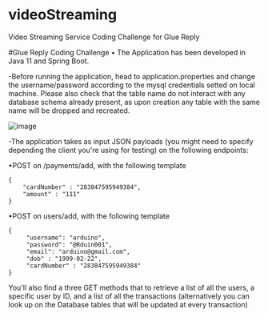 # videoStreaming
Video Streaming Service Coding Challenge for Glue Reply



#Glue Reply Coding Challenge
• The Application has been developed in Java 11 and Spring Boot. 

-Before running the application, head to application.properties and change the username/password according to the mysql credentials setted on local machine. 
Please also check that the table name do not interact with any database schema already present, as upon creation any table with the same name will be dropped and 
recreated.

![image](https://i.imgur.com/7Zrp0mt.png)


-The application takes as input JSON payloads (you might need to specify depending the client you're using for testing) on the following endpoints:

•POST on /payments/add, with the following template

```
{
    "cardNumber" : "283847595949384",
    "amount" : "111"
}
```

•POST on users/add, with the following template

```
{
     "username": "arduino",
     "password": "@Rduin001",
     "email": "arduino@gmail.com",
     "dob" : "1999-02-22",
     "cardNumber" : "283847595949384"
}
```


You'll also find a three GET methods that to retrieve a list of all the users, a specific user by ID, and a list of all the transactions (alternatively 
you can look up on the Database tables that will be updated at every transaction)





